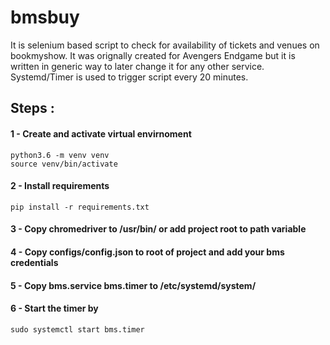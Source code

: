# bmsbuy

It is selenium based script to check for availability of tickets and venues on bookmyshow.
It was orignally created for Avengers Endgame but it is written in generic way to later change it for any other service.
Systemd/Timer is used to trigger script every 20 minutes.

## Steps : 

#### 1 - Create and activate virtual envirnoment
```
python3.6 -m venv venv
source venv/bin/activate
```

#### 2 - Install requirements

`pip install -r requirements.txt`

#### 3 - Copy chromedriver to /usr/bin/ or add project root to path variable

#### 4 - Copy configs/config.json to root of project and add your bms credentials

#### 5 - Copy bms.service bms.timer to /etc/systemd/system/

#### 6 - Start the timer by

`sudo systemctl start bms.timer`
